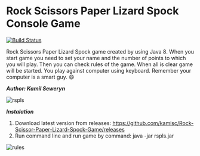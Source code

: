 # Rock Scissors Paper Lizard Spock Console Game

[![Build Status](https://travis-ci.org/kamisc/Rock-Scissor-Paper-Lizard-Spock-Game.svg?branch=master)](https://travis-ci.org/kamisc/Rock-Scissor-Paper-Lizard-Spock-Game)

Rock Scissors Paper Lizard Spock game created by using Java 8. When you start game you need to set your name and the number of points to which you will play. Then you can check rules of the game.
When all is clear game will be started. You play against computer using keyboard. Remember your computer is a smart guy. :smile:

**_Author: Kamil Seweryn_**

![rspls](https://raw.githubusercontent.com/kamisc/Rock-Scissor-Paper-Lizard-Spock-Game/master/src/main/resources/rspls.jpg)

**_Instalation_**

1. Download latest version from releases: https://github.com/kamisc/Rock-Scissor-Paper-Lizard-Spock-Game/releases
2. Run command line and run game by command: java -jar rspls.jar

![rules](https://raw.githubusercontent.com/kamisc/Rock-Scissor-Paper-Lizard-Spock-Game/master/src/main/resources/rules.jpg)